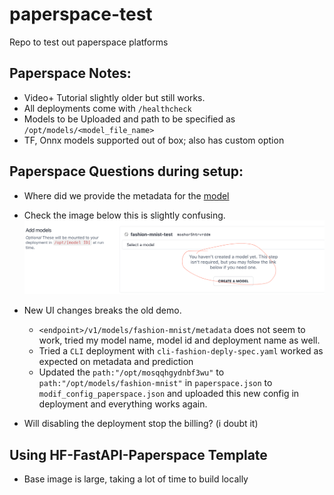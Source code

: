 # paperspace-test
Repo to test out paperspace platforms


## Paperspace Notes: 
- Video+ Tutorial slightly older but still works. 
- All deployments come with `/healthcheck`
- Models to be Uploaded and path to be specified as `/opt/models/<model_file_name>`
- TF, Onnx models supported out of box; also has custom option

## Paperspace Questions during setup:
- Where did we provide the metadata for the [model](https://youtu.be/voyqmlYOIH0?feature=shared&t=266)

- Check the image below this is slightly confusing. 
![confusing ux](document-resources/deploy_model_ux.png)

- New UI changes breaks the old demo.
    - `<endpoint>/v1/models/fashion-mnist/metadata` does not seem to work, tried my model name, model id and deployment name as well.
    - Tried a `CLI` deployment with `cli-fashion-deply-spec.yaml` worked as expected on metadata and prediction
    - Updated the `path:"/opt/mosqqhgydnbf3wu"` to `path:"/opt/models/fashion-mnist"` in `paperspace.json` to `modif_config_paperspace.json` and uploaded this new config in deployment and everything works again. 

- Will disabling the deployment stop the billing? (i doubt it)


## Using HF-FastAPI-Paperspace Template
- Base image is large, taking a lot of time to build locally
